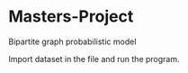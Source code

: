 # Masters-Project
Bipartite graph probabilistic model

Import dataset in the file and run the program.